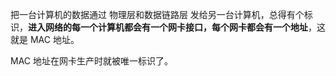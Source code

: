 把一台计算机的数据通过 物理层和数据链路层 发给另一台计算机，总得有个标识，**进入网络的每一个计算机都会有一个网卡接口，每个网卡都会有一个地址**，这就是 MAC 地址。

MAC 地址在网卡生产时就被唯一标识了。